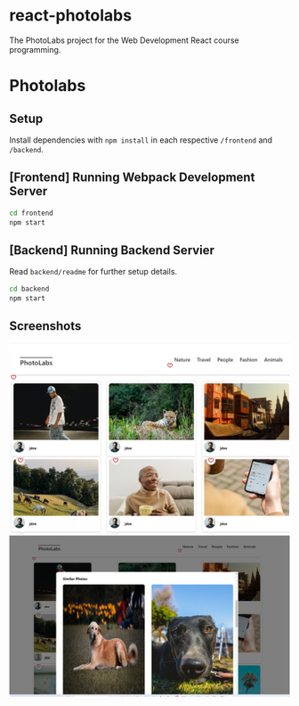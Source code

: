 # react-photolabs
The PhotoLabs project for the Web Development React course programming.

# Photolabs

## Setup

Install dependencies with `npm install` in each respective `/frontend` and `/backend`.

## [Frontend] Running Webpack Development Server

```sh
cd frontend
npm start
```

## [Backend] Running Backend Servier

Read `backend/readme` for further setup details.

```sh
cd backend
npm start
```

## Screenshots
!["screenshot of the front page displaying the photos"](https://github.com/Zaynola/photolabs-starter/blob/main/docs/photolabs%201.png?raw=true)
!["screenshot showing similar photos"](https://github.com/Zaynola/photolabs-starter/blob/main/docs/photolabs%202.png?raw=true)